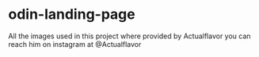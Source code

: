 # odin-landing-page

All the images used in this project where provided by Actualflavor 
you can reach him on instagram at @Actualflavor